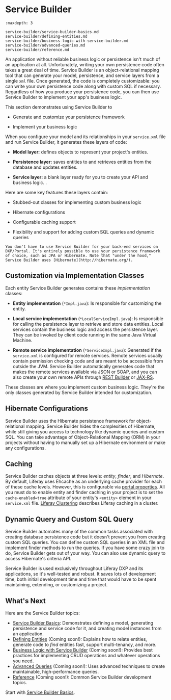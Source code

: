 # Service Builder

```{toctree}
:maxdepth: 3

service-builder/service-builder-basics.md
service-builder/defining-entities.md
service-builder/business-logic-with-service-builder.md
service-builder/advanced-queries.md
service-builder/reference.md
```

An application without reliable business logic or persistence isn't much of an application at all. Unfortunately, writing your own persistence code often takes a great deal of time. Service Builder is an object-relational mapping tool that can generate your model, persistence, and service layers from a single `xml` file. Once generated, the code is completely customizable: you can write your own persistence code along with custom SQL if necessary. Regardless of how you produce your persistence code, you can then use Service Builder to implement your app's business logic. 

This section demonstrates using Service Builder to

* Generate and customize your persistence framework

* Implement your business logic

When you configure your model and its relationships in your `service.xml` file and run Service Builder, it generates these layers of code: 

* **Model layer:** defines objects to represent your project's entities. 

* **Persistence layer:** saves entities to and retrieves entities from the  database and updates entities. 

* **Service layer:** a blank layer ready for you to create your API and business logic. . 

Here are some key features these layers contain: 

* Stubbed-out classes for implementing custom business logic 

* Hibernate configurations 

* Configurable caching support 

* Flexibility and support for adding custom SQL queries and dynamic queries 

```{note}
You don't have to use Service Builder for your back-end services on DXP/Portal. It's entirely possible to use your persistence framework of choice, such as JPA or Hibernate. Note that "under the hood," Service Builder uses [Hibernate](http://hibernate.org/). 
```

## Customization via Implementation Classes

Each entity Service Builder generates contains these *implementation* classes: 

* **Entity implementation** (`*Impl.java`): Is responsible for customizing  the entity. 

* **Local service implementation** (`*LocalServiceImpl.java`): Is responsible  for calling the persistence layer to retrieve and store data entities. Local services contain the business logic and access the persistence layer. They can be invoked by client code running in the same Java Virtual Machine. 

* **Remote service implementation** (`*ServiceImpl.java`): Generated if  the `service.xml` is configured for remote services. Remote services usually contain permission checking code and are meant to be accessible from outside the JVM. Service Builder automatically generates code that makes the remote services available via JSON or SOAP, and you can also create your own remote APIs through [REST Builder](../../headless-delivery/producing-apis-with-rest-builder/producing-apis-with-rest-builder.md)  or [JAX-RS](https://help.liferay.com/hc/en-us/articles/360031902292-JAX-RS). 

These classes are where you implement custom business logic. They're the only classes generated by Service Builder intended for customization. 

## Hibernate Configurations 

Service Builder uses the Hibernate persistence framework for object-relational mapping. Service Builder hides the complexities of Hibernate, while still giving you access to technology like dynamic queries and custom SQL. You can take advantage of Object-Relational Mapping (ORM) in your projects without having to manually set up a Hibernate environment or make any configurations. 

## Caching 

Service Builder caches objects at three levels: *entity*, *finder*, and *Hibernate*. By default, Liferay uses Ehcache as an underlying cache provider for each of these cache levels. However, this is configurable via  [portal properties](dxp/latest/en/installation-and-upgrades/reference/portal-properties.md). All  you must do to enable entity and finder caching in your project is to set the `cache-enabled=true` attribute of your entity's `<entity>` element in your `service.xml` file.  [Liferay Clustering](dxp/latest/en/installation-and-upgrades/setting-up-liferay/clustering-for-high-availability.md) describes Liferay caching in a cluster. 

## Dynamic Query and Custom SQL Query

Service Builder  automates many of the common tasks associated with creating database persistence code but it doesn't prevent you from creating custom SQL queries.  You can define custom SQL queries in an XML file and implement finder methods to run the queries. If you have some crazy join to do, Service Builder gets out of your way. You can also use dynamic query to access Hibernate's criteria API. 

Service Builder is used exclusively throughout Liferay DXP and its applications, so it's well-tested and robust. It saves lots of development time, both initial development time and time that would have to be spent maintaining, extending, or customizing a project.

## What's Next

Here are the Service Builder topics:

* [Service Builder Basics](./service-builder/service-builder-basics.md): Demonstrates defining a model, generating persistence and service code for it, and creating model instances from an application.
* [Defining Entities](./service-builder/defining-entities.md) (Coming soon!): Explains how to relate entities, generate code to *find* entities fast, support multi-tenancy, and more. 
* [Business Logic with Service Builder](./service-builder/business-logic-with-service-builder.md) (Coming soon!): Provides best practices for implementing CRUD operations and whatever operations you need.
* [Advanced Queries](./service-builder/advanced-queries.md) (Coming soon!): Uses advanced techniques to create maintainable, high-performance queries.
* [Reference](./service-builder/reference.md) (Coming soon!): Common Service Builder development topics.

Start with [Service Builder Basics](./service-builder/service-builder-basics.md).